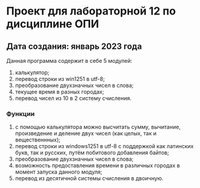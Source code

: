 # Проект для лабораторной 12 по дисциплине ОПИ

## Дата создания: январь 2023 года

Данная программа содержит в себе 5 модулей: 
1. калькулятор;
2. перевод строки из win1251 в utf-8;
3. преобразование двухзначных чисел в слова;
4. текущее время в разных городах;
5. перевод чисел из 10 в 2 систему счисления.

### Функции
1. с помощью калькулятора можно высчитать сумму, вычитание, произведение и деление двух чисел (как целых, так и вещественнных);
2. перевод строки из windows1251 в utf-8 с поддержкой как латинских букв, так и русских, путём побитового добавления байтов;
3. преобразование двухзначных чисел в слова;
4. возможность предоставления времени в различных городах в момент запуска данного модуля;
5. перевод из десятичной системы счисления в двоичную.
